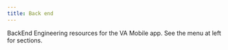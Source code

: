 ```yaml
---
title: Back end
---
```


BackEnd Engineering resources for the VA Mobile app. See the menu at left for sections.
